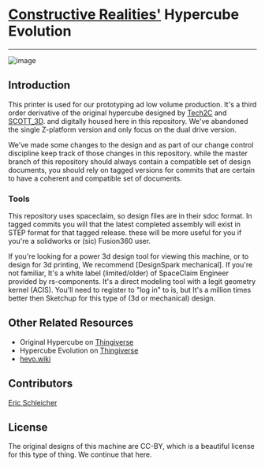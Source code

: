 # [Constructive Realities'](http://constructiverealities.io) Hypercube Evolution
---
![image](https://user-images.githubusercontent.com/8261783/33407946-7732ceb4-d528-11e7-8479-42b6db523e73.png)

## Introduction

This printer is used for our prototyping ad low volume production.  It's a third order derivative of the original hypercube designed by [Tech2C](https://www.thingiverse.com/Tech2C/about) and [SCOTT_3D](https://www.thingiverse.com/SCOTT_3D/about). and digitally housed here in this repository.  We've abandoned the single Z-platform version and only focus on the dual drive version.  

We've made some changes to the design and as part of our change control discipline keep track of those changes in this repository.  while the master branch of this repository should always contain a compatible set of design documents, you should rely on tagged versions for commits that are certain to have a coherent and compatible set of documents.

### Tools

This repository uses spaceclaim, so  design files are in their sdoc format.  In tagged commits you will that the latest completed assembly will exist in STEP format for that tagged release.  these will be more useful for you if you're a solidworks or (sic) Fusion360 user.

If you're looking for a power 3d design tool for viewing this machine, or to design for 3d printing, We recommend [DesignSpark mechanical].  If you're not familiar, It's a white label (limited/older) of SpaceClaim Engineer provided by rs-components.  It's a direct modeling tool with a legit geometry kernel (ACIS).  You'll need to register to "log in" to is, but It's a million times better then Sketchup for this type of (3d or mechanical) design.  


## Other Related Resources
- Original Hypercube on [Thingiverse](https://www.thingiverse.com/thing:1752766)
- Hypercube Evolution on [Thingiverse](https://www.thingiverse.com/thing:2254103)
- [hevo.wiki](https://hevo.wiki/index.php/Main_Page)
 

## Contributors

[Eric Schleicher](http://github.com/eric-schleicher)

## License

The original designs of this machine are CC-BY, which is a beautiful license for this type of thing.  We continue that here.



  